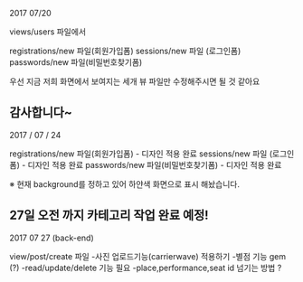 2017 07/20


views/users 파일에서

registrations/new 파일(회원가입폼)
sessions/new 파일 (로그인폼)
passwords/new 파일(비밀번호찾기폼)

우선 지금 저희 화면에서 보여지는 세개 뷰 파일만 수정해주시면 될 것 같아요

감사합니다~
-----------------------------------------------------------------------------
2017 / 07 / 24

registrations/new 파일(회원가입폼) - 디자인 적용 완료
sessions/new 파일 (로그인폼) - 디자인 적용 완료
passwords/new 파일(비밀번호찾기폼) - 디자인 적용 완료 

※ 현재  background를 정하고 있어 하얀색 화면으로 표시 해놨습니다.

27일 오전 까지 카테고리 작업 완료 예정!
-----------------------------------------------------------------------------
2017 07 27 (back-end)

view/post/create 파일
-사진 업로드기능(carrierwave) 적용하기
-별점 기능 gem (?)
-read/update/delete 기능 필요
-place,performance,seat id 넘기는 방법 ?


